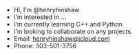 - Hi, I’m @henryhinshaw
- I’m interested in ...
- I’m currently learning C++ and Python
- I’m looking to collaborate on any projects.
- Email: henryhinshaw@icloud.com
- Phone: 303-501-3756

<!---
henryhinshaw/henryhinshaw is a ✨ special ✨ repository because its `README.md` (this file) appears on your GitHub profile.
You can click the Preview link to take a look at your changes.
--->
